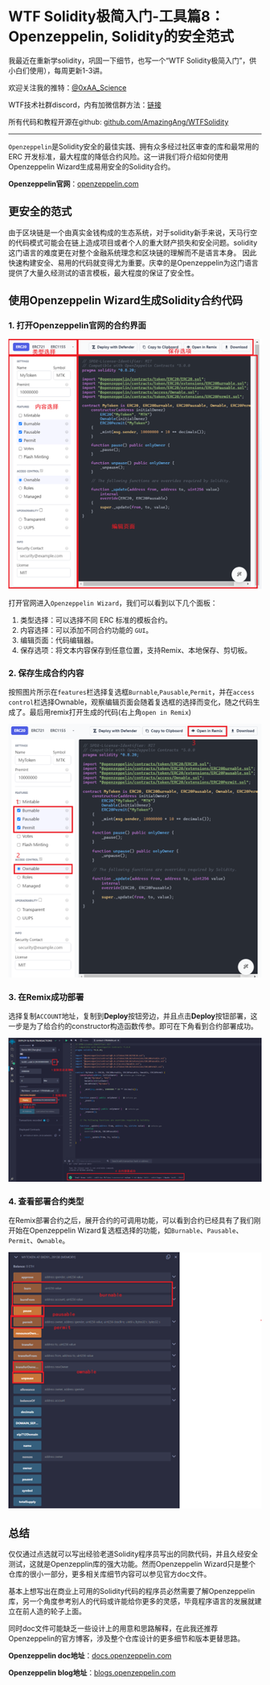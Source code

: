 # WTF Solidity极简入门-工具篇8：Openzeppelin, Solidity的安全范式

我最近在重新学solidity，巩固一下细节，也写一个“WTF Solidity极简入门”，供小白们使用），每周更新1-3讲。

欢迎关注我的推特：[@0xAA_Science](https://twitter.com/0xAA_Science)

WTF技术社群discord，内有加微信群方法：[链接](https://discord.gg/5akcruXrsk)

所有代码和教程开源在github: [github.com/AmazingAng/WTFSolidity](https://github.com/AmazingAng/WTFSolidity)

-----
`Openzeppelin`是Solidity安全的最佳实践、拥有众多经过社区审查的库和最常用的 ERC 开发标准，最大程度的降低合约风险。这一讲我们将介绍如何使用Openzeppelin Wizard生成易用安全的Solidity合约。

**Openzeppelin官网**：[openzeppelin.com](https://www.openzeppelin.com/)

## 更安全的范式  

由于区块链是一个由真实金钱构成的生态系统，对于solidity新手来说，天马行空的代码模式可能会在链上造成项目或者个人的重大财产损失和安全问题。solidity这门语言的难度更在对整个金融系统理念和区块链的理解而不是语言本身。
因此快速构建安全、易用的代码就变得尤为重要。庆幸的是Openzeppelin为这门语言提供了大量久经测试的语言模板，最大程度的保证了安全性。

## 使用Openzeppelin Wizard生成Solidity合约代码

### 1. 打开Openzeppelin官网的合约界面

![打开Openzeppelin官网的合约界面](./img/openzeppelin2.png)

打开官网进入`Openzeppelin Wizard`，我们可以看到以下几个面板：
1. 类型选择：可以选择不同 ERC 标准的模板合约。
2. 内容选择：可以添加不同合约功能的 `GUI`。
3. 编辑页面：代码编辑器。
4. 保存选项：将文本内容保存到任意位置，支持Remix、本地保存、剪切板。

### 2. 保存生成合约内容
按照图片所示在`features`栏选择复选框`Burnable`,`Pausable`,`Permit`，并在`access control`栏选择Ownable，观察编辑页面会随着复选框的选择而变化，随之代码生成了。最后用remix打开生成的代码(右上角`open in Remix`)

![保存生成合约内容](./img/openzeppelin3.png)

### 3. 在Remix成功部署

选择复制`ACCOUNT`地址，复制到**Deploy**按钮旁边，并且点击**Deploy**按钮部署，这一步是为了给合约的constructor构造函数传参。即可在下角看到合约部署成功。

![在Remix成功部署](./img/openzeppelin4.png)

### 4. 查看部署合约类型

在Remix部署合约之后，展开合约的可调用功能，可以看到合约已经具有了我们刚开始在Openzeppelin Wizard复选框选择的功能，如`Burnable`、`Pausable`、`Permit`、`Ownable`。

![查看部署合约类型](./img/openzeppelin5.png)

## 总结

仅仅通过点选就可以写出经验老道Solidity程序员写出的同款代码，并且久经安全测试，这就是Openzepplin库的强大功能。然而Openzeppelin Wizard只是整个仓库的很小一部分，更多相关库细节内容可以参见官方doc文件。

基本上想写出在商业上可用的Solidity代码的程序员必然需要了解Openzeppelin库，另一个角度参考别人的代码或许能给你更多的灵感，毕竟程序语言的发展就建立在前人造的轮子上面。

同时doc文件可能缺乏一些设计上的用意和思路解释，在此我还推荐Openzeppelin的官方博客，涉及整个仓库设计的更多细节和版本更替思路。

**Openzeppelin doc地址**：[docs.openzeppelin.com](https://docs.openzeppelin.com/)

**Openzeppelin blog地址**：[blogs.openzeppelin.com](https://blog.openzeppelin.com/)
